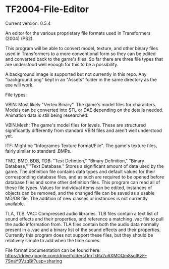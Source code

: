 # TF2004-File-Editor

Current version: 0.5.4

An editor for the various proprietary file formats used in Transformers (2004) (PS2). 

This program will be able to convert model, texture, and other binary files used in Transformers to a more conventional form so they can be edited and converted back to the game's files. So far there are three file types that are understood well enough for this to be a possibility. 

A background image is supported but not currently in this repo. Any "background.png" kept in an "Assets" folder in the same directory as the exe will work.

File types:

VBIN: Most likely "Vertex Binary". The game's model files for characters. Models can be converted into STL or DAE depending on the details needed. Animation data is still being researched.

VBIN.Mesh: The game's model files for levels. These are structured significantly differently from standard VBIN files and aren't well understood yet.

ITF: Might be "Infogrames Texture Format/File". The game's texture files, fairly similar to standard .BMPs. 

TMD, BMD, BDB, TDB: "Text Defintion," "Binary Definition," "Binary Database," "Text Database." Stores a significant amount of data used by the game. The definition file contains data types and default values for their corresponding database files, and as such are required to be opened before database files and some other definition files. This program can read all of these file types. Values for individual items can be edited, instances of objects can be removed, and the changed file can be saved as a usable MD/DB file. The addition of new classes or instances is not currently available. 

TLA, TLB, VAC: Compressed audio libraries. TLB files contain a text list of sound effects and their properties, and reference a matching .vac file to pull the audio information from. TLA files contain both the audio data normally present in a .vac and a binary list of the sound effects and their properties. Currently this program does not support these files, but they should be relatively simple to add when the time comes. 

File format documentation can be found here: https://drive.google.com/drive/folders/1mTkRa2u6XMOQm8soIKzE-7SnaY9VzqBf?usp=sharing
